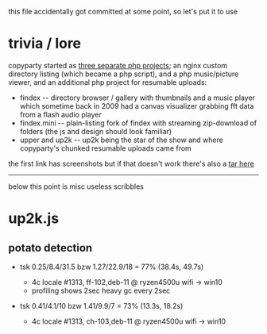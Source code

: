 this file accidentally got committed at some point, so let's put it to use

# trivia / lore

copyparty started as [three separate php projects](https://a.ocv.me/pub/stuff/old-php-projects/); an nginx custom directory listing (which became a php script), and a php music/picture viewer, and an additional php project for resumable uploads:

* findex -- directory browser / gallery with thumbnails and a music player which sometime back in 2009 had a canvas visualizer grabbing fft data from a flash audio player
* findex.mini -- plain-listing fork of findex with streaming zip-download of folders (the js and design should look familiar)
* upper and up2k -- up2k being the star of the show and where copyparty's chunked resumable uploads came from

the first link has screenshots but if that doesn't work there's also a [tar here](https://ocv.me/dev/old-php-projects.tgz)

----

below this point is misc useless scribbles

# up2k.js

## potato detection

* tsk 0.25/8.4/31.5 bzw 1.27/22.9/18 = 77% (38.4s, 49.7s)
  * 4c locale #1313, ff-102,deb-11 @ ryzen4500u wifi -> win10
  * profiling shows 2sec heavy gc every 2sec

* tsk 0.41/4.1/10 bzw 1.41/9.9/7 = 73% (13.3s, 18.2s)
  * 4c locale #1313, ch-103,deb-11 @ ryzen4500u wifi -> win10
